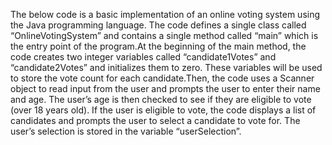 The below code is a basic implementation of an online voting system using the Java programming language. 
The code defines a single class called “OnlineVotingSystem” and contains a single method called “main” 
which is the entry point of the program.At the beginning of the main method, the code creates 
two integer variables called “candidate1Votes” and “candidate2Votes” and initializes them to zero. 
These variables will be used to store the vote count for each candidate.Then, 
the code uses a Scanner object to read input from the user and prompts the user to enter their name and age.
The user’s age is then checked to see if they are eligible to vote (over 18 years old). If the user is eligible to vote, 
the code displays a list of candidates and prompts the user to select a candidate to vote for. 
The user’s selection is stored in the variable “userSelection”.
